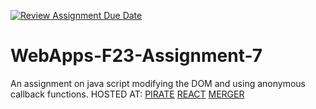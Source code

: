 [![Review Assignment Due Date](https://classroom.github.com/assets/deadline-readme-button-24ddc0f5d75046c5622901739e7c5dd533143b0c8e959d652212380cedb1ea36.svg)](https://classroom.github.com/a/Kv-XePEp)
# WebApps-F23-Assignment-7
An assignment on java script modifying the DOM and using anonymous callback functions.
HOSTED AT:
[PIRATE](https://44-563-webapps-f23.github.io/44563-webapps-f23-assignment7-AiluriSrujana/pirate.html)
[REACT](https://44-563-webapps-f23.github.io/44563-webapps-f23-assignment7-AiluriSrujana/react.html)
[MERGER](https://44-563-webapps-f23.github.io/44563-webapps-f23-assignment7-AiluriSrujana/merger.html)
